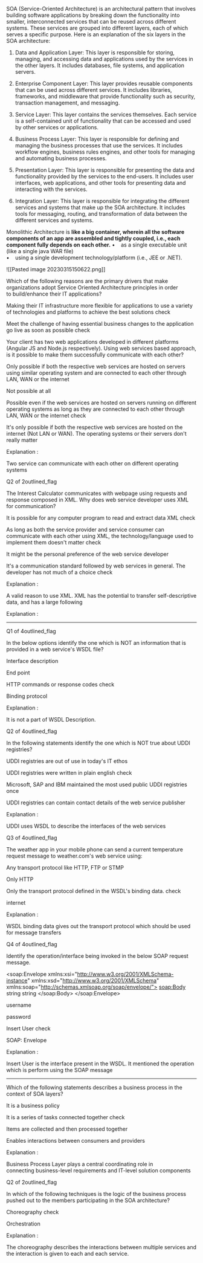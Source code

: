 SOA (Service-Oriented Architecture) is an architectural pattern that involves building software applications by breaking down the functionality into smaller, interconnected services that can be reused across different systems. These services are grouped into different layers, each of which serves a specific purpose. Here is an explanation of the six layers in the SOA architecture:

1.  Data and Application Layer: This layer is responsible for storing, managing, and accessing data and applications used by the services in the other layers. It includes databases, file systems, and application servers.
    
2.  Enterprise Component Layer: This layer provides reusable components that can be used across different services. It includes libraries, frameworks, and middleware that provide functionality such as security, transaction management, and messaging.
    
3.  Service Layer: This layer contains the services themselves. Each service is a self-contained unit of functionality that can be accessed and used by other services or applications.
    
4.  Business Process Layer: This layer is responsible for defining and managing the business processes that use the services. It includes workflow engines, business rules engines, and other tools for managing and automating business processes.
    
5.  Presentation Layer: This layer is responsible for presenting the data and functionality provided by the services to the end-users. It includes user interfaces, web applications, and other tools for presenting data and interacting with the services.
    
6.  Integration Layer: This layer is responsible for integrating the different services and systems that make up the SOA architecture. It includes tools for messaging, routing, and transformation of data between the different services and systems.

Monolithic Architecture is **like a big container, wherein all the software components of an app are assembled and tightly coupled, i.e., each component fully depends on each other.**
•    as a single executable unit (like a single java WAR file)  
•    using a single development technology/platform (i.e., JEE or .NET).

![[Pasted image 20230315150622.png]]

Which of the following reasons are the primary drivers that make organizations adopt Service Oriented Architecture principles in order to build/enhance their IT applications?


Making their IT infrastructure more flexible for applications to use a variety of technologies and platforms to achieve the best solutions check

Meet the challenge of having essential business changes to the application go live as soon as possible check


Your client has two web applications developed in different platforms (Angular JS and Node.js respectively). Using web services based approach, is it possible to make them successfully communicate with each other?

Only possible if both the respective web services are hosted on servers using similar operating system and are connected to each other through LAN, WAN or the internet

Not possible at all

Possible even if the web services are hosted on servers running on different operating systems as long as they are connected to each other through LAN, WAN or the internet check

It's only possible if both the respective web services are hosted on the internet (Not LAN or WAN). The operating systems or their servers don't really matter

Explanation :

Two service can communicate with each other on different operating systems

Q2 of 2outlined_flag

The Interest Calculator communicates with webpage using requests and response composed in XML. Why does web service developer uses XML for communication?

It is possible for any computer program to read and extract data XML check

As long as both the service provider and service consumer can communicate with each other using XML, the technology/language used to implement them doesn't matter check

It might be the personal preference of the web service developer

It's a communication standard followed by web services in general. The developer has not much of a choice check

Explanation :

A valid reason to use XML. XML has the potential to transfer self-descriptive data, and has a large following

Explanation :


---

Q1 of 4outlined_flag

In the below options identify the one which is NOT an information that is provided in a web service's WSDL file?

Interface description

End point

HTTP commands or response codes check

Binding protocol

Explanation :

It is not a part of WSDL Description.

Q2 of 4outlined_flag

In the following statements identify the one which is NOT true about UDDI registries?

UDDI registries are out of use in today's IT ethos

UDDI registries were written in plain english check

Microsoft, SAP and IBM maintained the most used public UDDI registries once

UDDI registries can contain contact details of the web service publisher

Explanation :

UDDI uses WSDL to describe the interfaces of the web services

Q3 of 4outlined_flag

The weather app in your mobile phone can send a current temperature request message to weather.com's web service using:

Any transport protocol like HTTP, FTP or STMP

Only HTTP

Only the transport protocol defined in the WSDL's binding data. check

internet

Explanation :

WSDL binding data gives out the transport protocol which should be used for message transfers

Q4 of 4outlined_flag

Identify the operation/interface being invoked in the below SOAP request message.

<?xml version="1.0" encoding="utf-8"?>
<soap:Envelope xmlns:xsi="http://www.w3.org/2001/XMLSchema-instance" xmlns:xsd="http://www.w3.org/2001/XMLSchema" xmlns:soap="http://schemas.xmlsoap.org/soap/envelope/">
  <soap:Body>
    <InsertUser xmlns="http://tempuri.org/">
      <username>string</username>
      <password>string</password>
    </InsertUser>
  </soap:Body>
</soap:Envelope>
 

username

password

Insert User check

SOAP: Envelope

Explanation :

Insert User is the interface present in the WSDL. It mentioned the operation which is perform using the SOAP message

---
Which of the following statements describes a business process in the context of SOA layers? 

It is a business policy

It is a series of tasks connected together check

Items are collected and then processed together

Enables interactions between consumers and providers

Explanation :

Business Process Layer plays a central coordinating role in connecting business-level requirements and IT-level solution components

Q2 of 2outlined_flag

In which of the following techniques is the logic of the business process pushed out to the members participating in the SOA architecture? 

Choreography check

Orchestration

Explanation :

The choreography describes the interactions between multiple services and the interaction is given to each and each service.